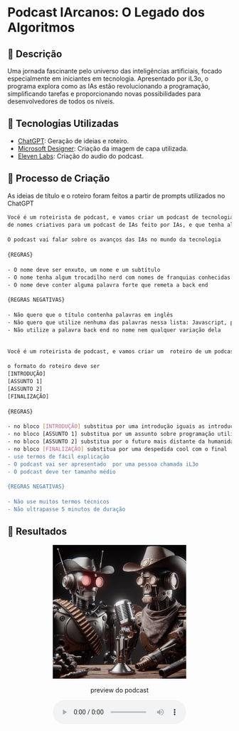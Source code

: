 # Podcast IArcanos: O Legado dos Algoritmos

## 📒 Descrição
Uma jornada fascinante pelo universo das inteligências artificiais, focado especialmente em iniciantes em tecnologia. Apresentado por iL3o, o programa explora como as IAs estão revolucionando a programação, simplificando tarefas e proporcionando novas possibilidades para desenvolvedores de todos os níveis.

## 🤖 Tecnologias Utilizadas
- [ChatGPT](https://chat.openai.com/): Geração de ideias e roteiro.
- [Microsoft Designer](https://designer.microsoft.com/image-creator): Criação da imagem de capa utilizada.
- [Eleven Labs](https://elevenlabs.io/): Criação do audio do podcast.

## 🧐 Processo de Criação
As ideias de título e o roteiro foram feitos a partir de prompts utilizados no ChatGPT
```bash
Você é um roteirista de podcast, e vamos criar um podcast de tecnologia, focado em tecnologia e eu gostaria de uma ajuda sua para criar 5 sugestões
de nomes criativos para um podcast de IAs feito por IAs, e que tenha algum trocadilho nerd no nome

O podcast vai falar sobre os avanços das IAs no mundo da tecnologia

{REGRAS}

- O nome deve ser enxuto, um nome e um subtítulo
- O nome tenha algum trocadilho nerd com nomes de franquias conhecidas como harry potter, star wars ou senhor dos anéis
- O nome deve conter alguma palavra forte que remeta a back end

{REGRAS NEGATIVAS}

- Não quero que o título contenha palavras em inglês
- Não quero que utilize nenhuma das palavras nessa lista: Javascript, programador
- Não utilize a palavra back end no nome nem qualquer variação dela
```
```bash

Você é um roteirista de podcast, e vamos criar um  roteiro de um podcast de tecnologia, focado em inteligencias artificiais cujo o nome é "IArcanos: O Legado dos Algoritmos" e tem foco em tecnologia,  com o público alvo de iniciantes em tecnologos. O podcast deve ter um apresentador, o primeiro chamado iL3o enxerga um mundo em que as IAs irão auxiliar a humanidade mas teme que as IAs irão substituir a mão de obra humana.

o formato do roteiro deve ser
[INTRODUÇÃO]
[ASSUNTO 1]
[ASSUNTO 2]
[FINALIZAÇÃO]

{REGRAS}

- no bloco [INTRODUÇÃO] substitua por uma introdução iguais as introduções dos vídeos do canal 'ei nerd', como se fossem escritos pelo Peter Jordan
- no bloco [ASSUNTO 1] substitua por um assunto sobre programação utilizando as IAs
- no bloco [ASSUNTO 2] substitua por o futuro mais distante da humanidade com as IAs
- no bloco [FINALIZAÇÃO] substitua por uma despedida cool com o final 'Eu sou iL3o esse foi o IArcanos dessa semana"
- use termos de fácil explicação
- O podcast vai ser apresentado  por uma pessoa chamada iL3o
- O podcast deve ter tamanho médio

{REGRAS NEGATIVAS}

- Não use muitos termos técnicos
- Não ultrapasse 5 minutos de duração
```

## 🚀 Resultados
<p align="center">
<img 
    src="./assets/Designer.jpeg"
    width="300"
/>
</p>
<p align="center">
    preview do podcast
</p>

<div align="center">
    <audio src="output/Áudio-podcast.mp3" controls title="Podcast"></audio>
</div>
